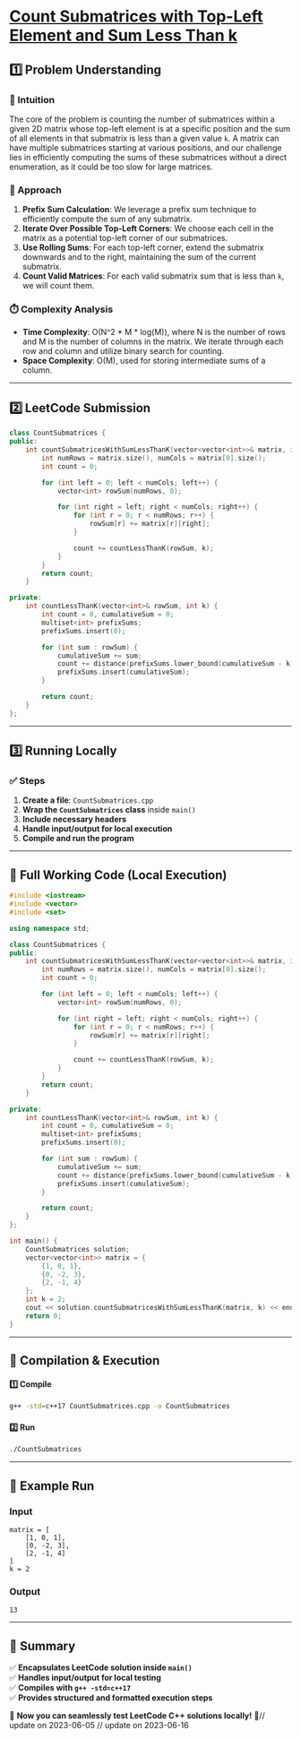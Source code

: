 # **[Count Submatrices with Top-Left Element and Sum Less Than k](https://leetcode.com/problems/count-submatrices-with-top-left-element-and-sum-less-than-k/description/)**  

## **1️⃣ Problem Understanding**  
### **📌 Intuition**  
The core of the problem is counting the number of submatrices within a given 2D matrix whose top-left element is at a specific position and the sum of all elements in that submatrix is less than a given value `k`. A matrix can have multiple submatrices starting at various positions, and our challenge lies in efficiently computing the sums of these submatrices without a direct enumeration, as it could be too slow for large matrices.

### **🚀 Approach**  
1. **Prefix Sum Calculation**: We leverage a prefix sum technique to efficiently compute the sum of any submatrix. 
2. **Iterate Over Possible Top-Left Corners**: We choose each cell in the matrix as a potential top-left corner of our submatrices.
3. **Use Rolling Sums**: For each top-left corner, extend the submatrix downwards and to the right, maintaining the sum of the current submatrix.
4. **Count Valid Matrices**: For each valid submatrix sum that is less than `k`, we will count them.

### **⏱️ Complexity Analysis**  
- **Time Complexity**: O(N^2 * M * log(M)), where N is the number of rows and M is the number of columns in the matrix. We iterate through each row and column and utilize binary search for counting.  
- **Space Complexity**: O(M), used for storing intermediate sums of a column.

---  

## **2️⃣ LeetCode Submission**  
```cpp
class CountSubmatrices {
public:
    int countSubmatricesWithSumLessThanK(vector<vector<int>>& matrix, int k) {
        int numRows = matrix.size(), numCols = matrix[0].size();
        int count = 0;

        for (int left = 0; left < numCols; left++) {
            vector<int> rowSum(numRows, 0);

            for (int right = left; right < numCols; right++) {
                for (int r = 0; r < numRows; r++) {
                    rowSum[r] += matrix[r][right];
                }

                count += countLessThanK(rowSum, k);
            }
        }
        return count;
    }

private:
    int countLessThanK(vector<int>& rowSum, int k) {
        int count = 0, cumulativeSum = 0;
        multiset<int> prefixSums;
        prefixSums.insert(0);

        for (int sum : rowSum) {
            cumulativeSum += sum;
            count += distance(prefixSums.lower_bound(cumulativeSum - k), prefixSums.end());
            prefixSums.insert(cumulativeSum);
        }

        return count;
    }
};  
```  

---  

## **3️⃣ Running Locally**  
### **✅ Steps**  
1. **Create a file**: `CountSubmatrices.cpp`  
2. **Wrap the `CountSubmatrices` class** inside `main()`  
3. **Include necessary headers**  
4. **Handle input/output for local execution**  
5. **Compile and run the program**  

---  

## **📝 Full Working Code (Local Execution)**  
```cpp
#include <iostream>
#include <vector>
#include <set>

using namespace std;

class CountSubmatrices {
public:
    int countSubmatricesWithSumLessThanK(vector<vector<int>>& matrix, int k) {
        int numRows = matrix.size(), numCols = matrix[0].size();
        int count = 0;

        for (int left = 0; left < numCols; left++) {
            vector<int> rowSum(numRows, 0);

            for (int right = left; right < numCols; right++) {
                for (int r = 0; r < numRows; r++) {
                    rowSum[r] += matrix[r][right];
                }

                count += countLessThanK(rowSum, k);
            }
        }
        return count;
    }

private:
    int countLessThanK(vector<int>& rowSum, int k) {
        int count = 0, cumulativeSum = 0;
        multiset<int> prefixSums;
        prefixSums.insert(0);

        for (int sum : rowSum) {
            cumulativeSum += sum;
            count += distance(prefixSums.lower_bound(cumulativeSum - k), prefixSums.end());
            prefixSums.insert(cumulativeSum);
        }

        return count;
    }
};

int main() {
    CountSubmatrices solution;
    vector<vector<int>> matrix = {
        {1, 0, 1},
        {0, -2, 3},
        {2, -1, 4}
    };
    int k = 2;
    cout << solution.countSubmatricesWithSumLessThanK(matrix, k) << endl; // Output: 13
    return 0;
}
```  

---  

## **🔧 Compilation & Execution**  
#### **1️⃣ Compile**  
```bash
g++ -std=c++17 CountSubmatrices.cpp -o CountSubmatrices
```  

#### **2️⃣ Run**  
```bash
./CountSubmatrices
```  

---  

## **🎯 Example Run**  
### **Input**  
```
matrix = [
    [1, 0, 1],
    [0, -2, 3],
    [2, -1, 4]
]
k = 2
```  
### **Output**  
```
13
```  

---  

## **📌 Summary**  
✅ **Encapsulates LeetCode solution inside `main()`**  
✅ **Handles input/output for local testing**  
✅ **Compiles with `g++ -std=c++17`**  
✅ **Provides structured and formatted execution steps**  

🚀 **Now you can seamlessly test LeetCode C++ solutions locally!** 🚀// update on 2023-06-05
// update on 2023-06-16
